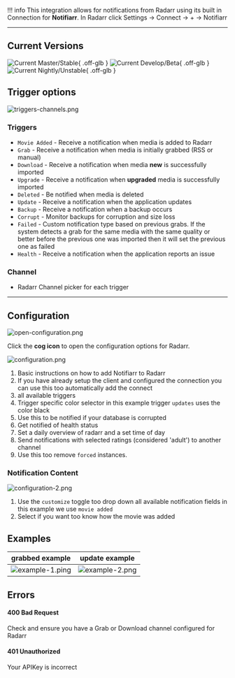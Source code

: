!!! info
     This integration allows for notifications from Radarr using its built in Connection for **Notifiarr**. In Radarr click Settings → Connect → <kb>+</kb> → Notifiarr

---

## Current Versions

![Current Master/Stable](https://img.shields.io/badge/dynamic/json?color=526cfe&style=for-the-badge&label=Master&query=%24%5B0%5D.version&url=https://radarr.servarr.com/v1/update/master/changes){ .off-glb } ![Current Develop/Beta](https://img.shields.io/badge/dynamic/json?color=526cfe&style=for-the-badge&label=Develop&query=%24%5B0%5D.version&url=https://radarr.servarr.com/v1/update/develop/changes){ .off-glb } ![Current Nightly/Unstable](https://img.shields.io/badge/dynamic/json?color=526cfe&style=for-the-badge&label=Nightly&query=%24%5B0%5D.version&url=https://radarr.servarr.com/v1/update/nightly/changes){ .off-glb }

## Trigger options

![triggers-channels.png](../../assets/screenshots/integrations/radarr/triggers-channels.png)

### Triggers

- `Movie Added` - Receive a notification when media is added to Radarr
- `Grab` - Receive a notification when media is initially grabbed (RSS or manual)
- `Download` - Receive a notification when media **new** is successfully imported
- `Upgrade` - Receive a notification when **upgraded** media is successfully imported
- `Deleted` - Be notified when media is deleted
- `Update` - Receive a notification when the application updates
- `Backup` - Receive a notification when a backup occurs 
- `Corrupt` - Monitor backups for corruption and size loss
- `Failed` - Custom notification type based on previous grabs. If the system detects a grab for the same media with the same quality or better before the previous one was imported then it will set the previous one as failed
- `Health` - Receive a notification when the application reports an issue

### Channel

- Radarr Channel picker for each trigger

---

## Configuration

![open-configuration.png](../../assets/screenshots/integrations/radarr/open-configuration.png)

Click the **cog icon** to open the configuration options for Radarr.

![configuration.png](../../assets/screenshots/integrations/radarr/configuration.png)

1. Basic instructions on how to add Notifiarr to Radarr
2. If you have already setup the client and configured the connection you can use this too automatically add the connect
3. all available triggers 
4. Trigger specific color selector in this example trigger `updates` uses the color black
5. Use this to be notified if your database is corrupted
6. Get notified of health status 
7. Set a daily overview of radarr and a set time of day
8. Send notifications with selected ratings (considered 'adult') to another channel
9. Use this too remove `forced` instances.

### Notification Content

![configuration-2.png](../../assets/screenshots/integrations/radarr/configuration-2.png)

1. Use the `customize` toggle too drop down all available notification fields in this example we use `movie added`
2. Select if you want too know how the movie was added

## Examples 

grabbed example             |  update example
:-------------------------:|:-------------------------:
![example-1.ping](../../assets/screenshots/integrations/radarr/example-1.png)  |  ![example-2.png](../../assets/screenshots/integrations/radarr/example-2.png)



## Errors

#### 400 Bad Request

Check and ensure you have a Grab or Download channel configured for Radarr

#### 401 Unauthorized

Your APIKey is incorrect
